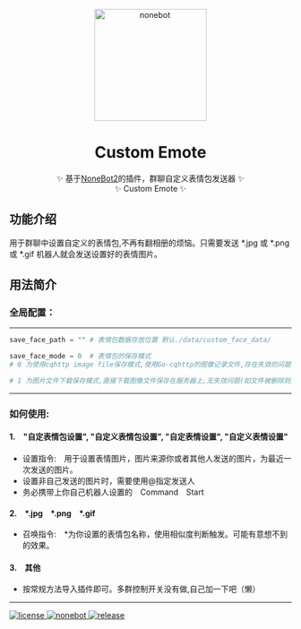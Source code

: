 <p align="center">
  <a href="https://v2.nonebot.dev/"><img src="https://v2.nonebot.dev/logo.png" width="200" height="200" alt="nonebot"></a>
</p>
<div align="center">

  # Custom Emote
  ✨ 基于[NoneBot2](https://github.com/nonebot/nonebot2)的插件，群聊自定义表情包发送器 ✨
  </br>
  ✨ Custom Emote ✨
</div>

## 功能介绍

用于群聊中设置自定义的表情包,不再有翻相册的烦恼。只需要发送 \*.jpg 或 \*.png 或 \*.gif 机器人就会发送设置好的表情图片。

## 用法简介


### 全局配置：
***
```python
save_face_path = "" # 表情包数据存放位置 默认./data/custom_face_data/

save_face_mode = 0  # 表情包的保存模式 
# 0 为使用cqhttp image file保存模式,使用Go-cqhttp的图像记录文件,存在失效的问题,优点是节约硬盘空间

# 1 为图片文件下载保存模式,直接下载图像文件保存在服务器上,无失效问题(如文件被删除则失效),但需注意存储空间使用量
```
***
### 如何使用:



#### 1.&emsp;"自定表情包设置", "自定义表情包设置", "自定表情设置", "自定义表情设置" 
- 设置指令:&emsp;用于设置表情图片，图片来源你或者其他人发送的图片，为最近一次发送的图片。  
- 设置非自己发送的图片时，需要使用@指定发送人
- 务必携带上你自己机器人设置的&emsp;Command&emsp;Start


#### 2.&emsp;\*.jpg&emsp;\*.png&emsp;\*.gif  

- 召唤指令:&emsp;\*为你设置的表情包名称，使用相似度判断触发。可能有意想不到的效果。  
#### 3.&emsp;其他

- 按常规方法导入插件即可。多群控制开关没有做,自己加一下吧（懒）
***
<a href="https://github.com/Utmost-Happiness-Planet/uhpstatus/blob/main/LICENSE">
    <img src="https://img.shields.io/badge/license-MIT-orange" alt="license">
  </a>
  
  <a href="https://github.com/nonebot/nonebot2">
    <img src="https://img.shields.io/badge/nonebot-v2-red" alt="nonebot">
  </a> 
  
  <a href="">
    <img src="https://img.shields.io/badge/release-v0.1.0-blueviolet" alt="release">
</a>
